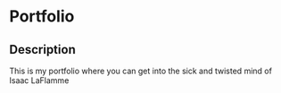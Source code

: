 # Portfolio

## Description
This is my portfolio where you can get into the sick and twisted mind of Isaac LaFlamme
